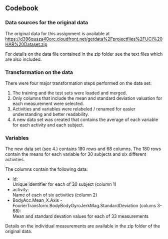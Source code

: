 ## Codebook

### Data sources for the original data

The original data for this assignment is available at https://d396qusza40orc.cloudfront.net/getdata%2Fprojectfiles%2FUCI%20HAR%20Dataset.zip 

For details on the data file contained in the zip folder see the text files which are also included. 

### Transformation on the data

There were four major transformation steps performed on the data set:

1. The training and the test sets were loaded and merged. 
2. Only columns that include the mean and standard deviation valuation for each measurement were selected.
3. Activities and variables were relabeled / renamed for easier understanding and better readability.
4. A new data set was created that contains the average of each variable for each activity and each subject.

### Variables 

The new data set (see 4.) contains 180 rows and 68 columns. The 180 rows contain the means for each variable for 30 subjects and six different activities. 

The columns contain the following data:
* id:  
  Unique identifier for each of 30 subject (column 1)
* activity:  
  Name of each of six activities (column 2)
* BodyAcc.Mean_X.Axis - FourierTransform.BodyBodyGyroJerkMag.StandardDeviation (colums 3-68):  
  Mean and standard devation values for each of 33 measurements

Details on the individual measurements are available in the zip folder of the original data.